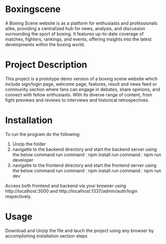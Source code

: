 # Boxingscene
A Boxing Scene website is as a  platform for enthusiasts and professionals alike, providing a centralized hub for news, analysis, and discussion surrounding the sport of boxing. It features up-to-date coverage of matches, fighters, rankings, and events, offering insights into the latest developments within the boxing world. 

# Project Description
This project is a prototype demo version of a boxing scene website which include sign/login page, welcome page, features,  result and news feed or community section where fans can engage in debates, share opinions, and connect with fellow enthusiasts. With its diverse range of content, from fight previews and reviews to interviews and historical retrospectives.

# Installation
To run the program do the following:
1. Unzip the folder
2. navigatte to the backend directory and start the backend server using the below command
run command : npm install
run command : npm run developer 
3. navigatte to the frontend directory and start the frontend server using the below command
run command : npm install
run command : npm run dev 

Access both frontend and backend via your browser using http://localhost:3000 and http://localhost:1337/admin/auth/login respectively.

# Usage
Download and Unzip the file and lauch the project using any browser by accomplishing installation section steps

